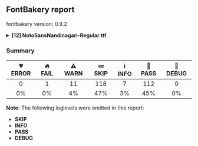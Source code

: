 ## FontBakery report

fontbakery version: 0.9.2

<details><summary><b>[12] NotoSansNandinagari-Regular.ttf</b></summary><div><details><summary>🔥 <b>FAIL:</b> Noto fonts must have an ARTICLE.en_us.html file (<a href="https://font-bakery.readthedocs.io/en/stable/fontbakery/profiles/googlefonts.html#com.google.fonts/check/description/noto_has_article">com.google.fonts/check/description/noto_has_article</a>)</summary><div>


* 🔥 **FAIL** This is a Noto font but it lacks an ARTICLE.en_us.html file [code: missing-article]
</div></details><details><summary>⚠ <b>WARN:</b> Check for codepoints not covered by METADATA subsets. (<a href="https://font-bakery.readthedocs.io/en/stable/fontbakery/profiles/googlefonts.html#com.google.fonts/check/metadata/unreachable_subsetting">com.google.fonts/check/metadata/unreachable_subsetting</a>)</summary><div>


* ⚠ **WARN** The following codepoints supported by the font are not covered by
    any subsets defined in the font's metadata file, and will never
    be served. You can solve this by either manually adding additional
    subset declarations to METADATA.pb, or by editing the glyphset
    definitions.

 * U+02C7 CARON: try adding one of: yi, canadian-aboriginal, tifinagh
 * U+02C9 MODIFIER LETTER MACRON: not included in any glyphset definition
 * U+02D8 BREVE: try adding one of: yi, canadian-aboriginal
 * U+02D9 DOT ABOVE: try adding one of: yi, canadian-aboriginal
 * U+02DB OGONEK: try adding one of: yi, canadian-aboriginal
 * U+02DD DOUBLE ACUTE ACCENT: not included in any glyphset definition
 * U+0302 COMBINING CIRCUMFLEX ACCENT: try adding one of: math, tifinagh, cherokee, coptic
 * U+0306 COMBINING BREVE: try adding one of: old-permic, tifinagh
 * U+0307 COMBINING DOT ABOVE: try adding one of: math, syriac, canadian-aboriginal, coptic, tai-le, malayalam, old-permic, tifinagh
 * U+030A COMBINING RING ABOVE: try adding syriac
 * U+030B COMBINING DOUBLE ACUTE ACCENT: try adding one of: cherokee, osage
 * U+030C COMBINING CARON: try adding one of: tai-le, cherokee
 * U+0312 COMBINING TURNED COMMA ABOVE: not included in any glyphset definition
 * U+0326 COMBINING COMMA BELOW: not included in any glyphset definition
 * U+0327 COMBINING CEDILLA: not included in any glyphset definition
 * U+0328 COMBINING OGONEK: not included in any glyphset definition
 * U+200C ZERO WIDTH NON-JOINER: try adding one of: gurmukhi, tibetan, thaana, khojki, telugu, avestan, siddham, manichaean, takri, hanunoo, tai-le, new-tai-lue, tifinagh, bengali, syloti-nagri, mahajani, pahawh-hmong, oriya, cham, kharoshthi, newa, phags-pa, grantha, limbu, meetei-mayek, sogdian, gujarati, modi, yi, malayalam, syriac, buginese, tagalog, brahmi, tai-tham, kayah-li, tirhuta, myanmar, khudawadi, rejang, saurashtra, tamil, tai-viet, sharada, gunjala-gondi, sinhala, nko, sundanese, mongolian, psalter-pahlavi, balinese, lepcha, batak, warang-citi, hanifi-rohingya, tagbanwa, buhid, dogra, khmer, hatran, javanese, chakma, thai, kaithi, devanagari, mandaic, duployan, kannada
 * U+200D ZERO WIDTH JOINER: try adding one of: gurmukhi, tibetan, thaana, khojki, telugu, avestan, siddham, manichaean, takri, hanunoo, tai-le, old-hungarian, new-tai-lue, tifinagh, bengali, syloti-nagri, mahajani, pahawh-hmong, oriya, cham, kharoshthi, newa, phags-pa, grantha, limbu, meetei-mayek, gujarati, modi, yi, malayalam, syriac, buginese, tagalog, brahmi, tai-tham, kayah-li, tirhuta, myanmar, khudawadi, rejang, saurashtra, tamil, tai-viet, sharada, gunjala-gondi, sinhala, nko, sundanese, mongolian, psalter-pahlavi, balinese, lepcha, batak, warang-citi, hanifi-rohingya, tagbanwa, buhid, dogra, javanese, chakma, thai, kaithi, devanagari, mandaic, duployan, kannada
 * U+25CC DOTTED CIRCLE: try adding one of: ahom, manichaean, new-tai-lue, cham, bhaiksuki, modi, malayalam, syriac, khudawadi, lao, tamil, tai-viet, sinhala, nko, mongolian, hanifi-rohingya, coptic, mende-kikakui, chakma, thai, tibetan, phags-pa, psalter-pahlavi, gurmukhi, duployan, khojki, symbols, telugu, bengali, mahajani, pahawh-hmong, newa, meetei-mayek, marchen, music, math, rejang, old-permic, lepcha, batak, tagbanwa, buhid, kaithi, devanagari, caucasian-albanian, masaram-gondi, tifinagh, wancho, syloti-nagri, oriya, kharoshthi, limbu, gujarati, yi, buginese, tagalog, tirhuta, myanmar, sharada, sundanese, balinese, khmer, javanese, thaana, adlam, siddham, takri, hanunoo, zanabazar-square, tai-le, hebrew, soyombo, grantha, elbasan, sogdian, miao, brahmi, kayah-li, gunjala-gondi, bassa-vah, dogra, mandaic, osage, kannada

Or you can add the above codepoints to one of the subsets supported by the font: `latin`, `latin-ext`, `nandinagari` [code: unreachable-subsetting]
</div></details><details><summary>⚠ <b>WARN:</b> Glyphs are similiar to Google Fonts version? (<a href="https://font-bakery.readthedocs.io/en/stable/fontbakery/profiles/googlefonts.html#com.google.fonts/check/production_glyphs_similarity">com.google.fonts/check/production_glyphs_similarity</a>)</summary><div>


* ⚠ **WARN** Following glyphs differ greatly from Google Fonts version:
	* BaBa.Nnagari
	* BaBa.Nnagari.ss03
	* BaBaRa.Nnagari.ss03
	* BaBha.Nnagari.ss03
	* BaDhaVa.Nnagari.ss02
	* BaGa.Nnagari
	* BaGa.Nnagari.ss03
	* BaGaRa.Nnagari
	* BaGaRa.Nnagari.ss03
	* BaLa.Nnagari
	* BaRa.Nnagari
	* BaRa.Nnagari.ss03
	* BaVa.Nnagari
	* BhaMa.Nnagari
	* CaCa.Nnagari
	* CaCha.Nnagari
	* CaCha.Nnagari.ss01
	* CaChaLa.Nnagari
	* CaChaLa.Nnagari.ss01
	* CaChaRa.Nnagari
	* CaChaRa.Nnagari.ss01
	* CaChaRa.Nnagari.ss03
	* CaChaRa.Nnagari.ss04
	* CaChaVa.Nnagari
	* CaChaVa.Nnagari.ss01
	* CaMa.Nnagari
	* DaBa.Nnagari
	* DaBa.Nnagari.ss03
	* DaBaRa.Nnagari
	* DaBaRa.Nnagari.ss03
	* DaDhaMa.Nnagari
	* DaDhaNa.Nnagari
	* DaDhaRa.Nnagari
	* DaDhaVa.Nnagari.ss02
	* DaGaLa.Nnagari
	* DaGaRa.Nnagari.ss03
	* DaGhaNa.Nnagari
	* DaRaVa.Nnagari.ss03
	* DaVa.Nnagari
	* DaVaRa.Nnagari
	* DaVaRa.Nnagari.ss03
	* DdaBa.Nnagari
	* DdaBa.Nnagari.ss03
	* DdaVa.Nnagari
	* DhaHalf.Nnagari.ss01
	* DhaVaRa.Nnagari
	* DhaVaRa.Nnagari.ss03
	* DhaVaRa.Nnagari.ss04
	* GaBa.Nnagari.ss03
	* GaBha.Nnagari
	* GaBhaRa.Nnagari.ss03
	* GaDhaVa.Nnagari.ss02
	* GaLa.Nnagari
	* GaNa.Nnagari
	* GaRaVa.Nnagari
	* GaRaVa.Nnagari.ss03
	* GaVaRa.Nnagari
	* HaNa.Nnagari.ss01
	* HaVa.Nnagari
	* HaVa.Nnagari.ss01
	* JaNyaVa.Nnagari
	* JaVa.Nnagari
	* JaVa.Nnagari.ss03
	* KaCa.Nnagari
	* KaCaCha.Nnagari
	* KaCaCha.Nnagari.ss01
	* KaKa.Nnagari
	* KaKa.Nnagari.ss02
	* KaKaLa.Nnagari.ss02
	* KaKaRa.Nnagari.ss02
	* KaKaRa.Nnagari.ss04
	* KaKaVa.Nnagari
	* KaKaVa.Nnagari.ss02
	* KaLa.Nnagari
	* KaLa.Nnagari.ss02
	* KaLa.Nnagari.ss04
	* KaNa.Nnagari
	* KaNa.Nnagari.ss02
	* KaNna.Nnagari
	* KaRa.Nnagari
	* KaRa.Nnagari.ss03
	* KaRa.Nnagari.ss04
	* KaRaPost.Nnagari
	* KaRaPost.Nnagari.ss03
	* KaSsaVa.Nnagari
	* KaTa.Nnagari
	* KaTa.Nnagari.ss02
	* KaTaRa.Nnagari.ss01
	* KaTaRa.Nnagari.ss02
	* KaTaRa.Nnagari.ss03
	* KaTaVa.Nnagari
	* KaTaVa.Nnagari.ss02
	* KaVa.Nnagari
	* KaVa.Nnagari.ss02
	* KhaNa.Nnagari
	* KhaVa.Nnagari
	* LaGa.Nnagari
	* LlaGa.Nnagari
	* MaBa.Nnagari
	* MaBa.Nnagari.ss03
	* MaRa.Nnagari.ss03
	* MatraAa3.Nnagari
	* MatraAaReph3.Nnagari
	* MatraAu3.Nnagari
	* MatraAuReph3.Nnagari
	* MatraO3.Nnagari
	* MatraOReph3.Nnagari
	* NaBaRa.Nnagari.ss03
	* NaHa.Nnagari
	* NaHa.Nnagari.ss01
	* NaHalf1.Nnagari
	* NaKaRa.Nnagari
	* NaKaVa.Nnagari
	* NaMaLa.Nnagari
	* NaMaRa.Nnagari
	* NaMaRa.Nnagari.ss03
	* NaNaVa.Nnagari
	* NaRa.Nnagari
	* NaRa.Nnagari.ss03
	* NaTa.Nnagari
	* NaVa.Nnagari
	* NaVaRa.Nnagari
	* NaVaRa.Nnagari.ss03
	* NgaTa.Nnagari
	* PaCa.Nnagari
	* PaCaCha.Nnagari
	* PaSaVa.Nnagari
	* PaTaRa.Nnagari.ss01
	* PaTaRa.Nnagari.ss03
	* PhaHalf.Nnagari.ss01
	* ShaRaVa.Nnagari
	* ShaRaVa.Nnagari.ss03
	* SsaKaLa.Nnagari
	* SsaKaRa.Nnagari
	* SsaKaRa.Nnagari.ss03
	* SsaKaVa.Nnagari
	* SsaNnaVa.Nnagari
	* SsaPaVa.Nnagari
	* SsaTtaRa.Nnagari
	* SsaTtaVa.Nnagari
	* SsaTthaVa.Nnagari
	* SsaTthaVa.Nnagari.ss01
	* TaHalf1.Nnagari
	* TaKa.Nnagari.ss01
	* TaKaLa.Nnagari
	* TaKaLa.Nnagari.ss02
	* TaKaRa.Nnagari
	* TaKaRa.Nnagari.ss03
	* TaKaSsa.Nnagari
	* TaKaSsaMa.Nnagari
	* TaKaSsaMa.Nnagari.ss02
	* TaKaSsaVa.Nnagari
	* TaKaTa.Nnagari
	* TaKaVa.Nnagari.ss02
	* TaNa.Nnagari
	* TaNaVa.Nnagari
	* TaRa.Nnagari
	* TaRaPost.Nnagari
	* TaRaPost.Nnagari.ss01
	* TaTaNa.Nnagari
	* TaTaRa.Nnagari
	* TaTha.Nnagari
	* TaVa.Nnagari
	* TaVaPost.Nnagari
	* TtaTaRa.Nnagari
	* TtaTaRa.Nnagari.ss03
	* TtaTaVa.Nnagari and VaPost.Nnagari
</div></details><details><summary>⚠ <b>WARN:</b> Combined length of family and style must not exceed 27 characters. (<a href="https://font-bakery.readthedocs.io/en/stable/fontbakery/profiles/googlefonts.html#com.google.fonts/check/name/family_and_style_max_length">com.google.fonts/check/name/family_and_style_max_length</a>)</summary><div>


* ⚠ **WARN** The combined length of family and style exceeds 27 chars in the following 'WINDOWS' entries:
 FONT_FAMILY_NAME = 'Noto Sans Nandinagari' / SUBFAMILY_NAME = 'Regular'

Please take a look at the conversation at https://github.com/fonttools/fontbakery/issues/2179 in order to understand the reasoning behind these name table records max-length criteria. [code: too-long]
</div></details><details><summary>⚠ <b>WARN:</b> Ensure fonts have ScriptLangTags declared on the 'meta' table. (<a href="https://font-bakery.readthedocs.io/en/stable/fontbakery/profiles/googlefonts.html#com.google.fonts/check/meta/script_lang_tags">com.google.fonts/check/meta/script_lang_tags</a>)</summary><div>


* ⚠ **WARN** This font file does not have a 'meta' table. [code: lacks-meta-table]
</div></details><details><summary>⚠ <b>WARN:</b> Glyph names are all valid? (<a href="https://font-bakery.readthedocs.io/en/stable/fontbakery/profiles/universal.html#com.google.fonts/check/valid_glyphnames">com.google.fonts/check/valid_glyphnames</a>)</summary><div>


* ⚠ **WARN** The following glyph names may be too long for some legacy systems which may expect a maximum 31-characters length limit:
DoubleAnusvaraAntargomukha.Nnagari [code: legacy-long-names]
</div></details><details><summary>⚠ <b>WARN:</b> Check font contains no unreachable glyphs (<a href="https://font-bakery.readthedocs.io/en/stable/fontbakery/profiles/universal.html#com.google.fonts/check/unreachable_glyphs">com.google.fonts/check/unreachable_glyphs</a>)</summary><div>


* ⚠ **WARN** The following glyphs could not be reached by codepoint or substitution rules:

	- DdhaVirama.Nnagari.ss01

	- DhaVirama.Nnagari.ss01

	- HaVirama.Nnagari.ss01

	- NULL

	- NyaVirama.Nnagari

	- PhaVirama.Nnagari.ss01

	- TthaVirama.Nnagari.ss01
 [code: unreachable-glyphs]
</div></details><details><summary>⚠ <b>WARN:</b> Check if each glyph has the recommended amount of contours. (<a href="https://font-bakery.readthedocs.io/en/stable/fontbakery/profiles/universal.html#com.google.fonts/check/contour_count">com.google.fonts/check/contour_count</a>)</summary><div>


* ⚠ **WARN** This check inspects the glyph outlines and detects the total number of contours in each of them. The expected values are infered from the typical ammounts of contours observed in a large collection of reference font families. The divergences listed below may simply indicate a significantly different design on some of your glyphs. On the other hand, some of these may flag actual bugs in the font such as glyphs mapped to an incorrect codepoint. Please consider reviewing the design and codepoint assignment of these to make sure they are correct.

The following glyphs do not have the recommended number of contours:

	- Glyph name: aogonek	Contours detected: 3	Expected: 2

	- Glyph name: uogonek	Contours detected: 2	Expected: 1

	- Glyph name: aogonek	Contours detected: 3	Expected: 2

	- Glyph name: uogonek	Contours detected: 2	Expected: 1
 [code: contour-count]
</div></details><details><summary>⚠ <b>WARN:</b> Check math signs have the same width. (<a href="https://font-bakery.readthedocs.io/en/stable/fontbakery/profiles/universal.html#com.google.fonts/check/math_signs_width">com.google.fonts/check/math_signs_width</a>)</summary><div>


* ⚠ **WARN** The most common width is 572 among a set of 6 math glyphs.
The following math glyphs have a different width, though:

Width = 322:
minus
 [code: width-outliers]
</div></details><details><summary>⚠ <b>WARN:</b> Are any segments inordinately short? (<a href="https://font-bakery.readthedocs.io/en/stable/fontbakery/profiles/<Section: Outline Correctness Checks>.html#com.google.fonts/check/outline_short_segments">com.google.fonts/check/outline_short_segments</a>)</summary><div>


* ⚠ **WARN** The following glyphs have segments which seem very short:

	* two (U+0032) contains a short segment L<<159.0,84.0>--<159.0,80.0>>

	* at (U+0040) contains a short segment B<<613.0,293.0>-<612.0,275.0>-<612.0,267.5>>

	* at (U+0040) contains a short segment B<<612.0,267.5>-<612.0,260.0>-<612.0,257.0>>

	* M (U+004D) contains a short segment L<<177.0,626.0>--<173.0,626.0>>

	* M (U+004D) contains a short segment L<<450.0,129.0>--<454.0,129.0>>

	* N (U+004E) contains a short segment L<<176.0,593.0>--<172.0,593.0>>

	* N (U+004E) contains a short segment L<<582.0,123.0>--<586.0,123.0>>

	* Q (U+0051) contains a short segment B<<416.0,-9.0>-<410.0,-9.0>-<403.5,-9.5>>

	* Q (U+0051) contains a short segment B<<403.5,-9.5>-<397.0,-10.0>-<391.0,-10.0>>

	* W (U+0057) contains a short segment B<<468.0,577.5>-<463.0,600.0>-<461.0,609.0>>

	* a (U+0061) contains a short segment L<<399.0,76.0>--<395.0,76.0>>

	* d (U+0064) contains a short segment L<<446.0,72.0>--<442.0,72.0>>

	* m (U+006D) contains a short segment L<<169.0,463.0>--<174.0,463.0>>

	* n (U+006E) contains a short segment L<<169.0,463.0>--<174.0,463.0>>

	* p (U+0070) contains a short segment L<<169.0,463.0>--<173.0,463.0>>

	* r (U+0072) contains a short segment L<<167.0,438.0>--<171.0,438.0>>

	* u (U+0075) contains a short segment L<<448.0,71.0>--<444.0,71.0>>

	* Ntilde (U+00D1) contains a short segment L<<176.0,593.0>--<172.0,593.0>>

	* Ntilde (U+00D1) contains a short segment L<<582.0,123.0>--<586.0,123.0>>

	* germandbls (U+00DF) contains a short segment B<<382.0,412.0>-<382.0,399.0>-<388.5,388.0>>

	* agrave (U+00E0) contains a short segment L<<399.0,76.0>--<395.0,76.0>>

	* aacute (U+00E1) contains a short segment L<<399.0,76.0>--<395.0,76.0>>

	* acircumflex (U+00E2) contains a short segment L<<399.0,76.0>--<395.0,76.0>>

	* atilde (U+00E3) contains a short segment L<<399.0,76.0>--<395.0,76.0>>

	* adieresis (U+00E4) contains a short segment L<<399.0,76.0>--<395.0,76.0>>

	* aring (U+00E5) contains a short segment L<<399.0,76.0>--<395.0,76.0>>

	* ntilde (U+00F1) contains a short segment L<<169.0,463.0>--<174.0,463.0>>

	* ugrave (U+00F9) contains a short segment L<<448.0,71.0>--<444.0,71.0>>

	* uacute (U+00FA) contains a short segment L<<448.0,71.0>--<444.0,71.0>>

	* ucircumflex (U+00FB) contains a short segment L<<448.0,71.0>--<444.0,71.0>>

	* udieresis (U+00FC) contains a short segment L<<448.0,71.0>--<444.0,71.0>>

	* amacron (U+0101) contains a short segment L<<399.0,76.0>--<395.0,76.0>>

	* abreve (U+0103) contains a short segment L<<399.0,76.0>--<395.0,76.0>>

	* aogonek (U+0105) contains a short segment L<<399.0,76.0>--<395.0,76.0>>

	* dcaron (U+010F) contains a short segment L<<446.0,72.0>--<442.0,72.0>>

	* dcroat (U+0111) contains a short segment L<<445.0,72.0>--<441.0,72.0>>

	* Nacute (U+0143) contains a short segment L<<176.0,593.0>--<172.0,593.0>>

	* Nacute (U+0143) contains a short segment L<<582.0,123.0>--<586.0,123.0>>

	* nacute (U+0144) contains a short segment L<<169.0,463.0>--<174.0,463.0>>

	* uni0145 (U+0145) contains a short segment L<<176.0,593.0>--<172.0,593.0>>

	* uni0145 (U+0145) contains a short segment L<<582.0,123.0>--<586.0,123.0>>

	* uni0146 (U+0146) contains a short segment L<<169.0,463.0>--<174.0,463.0>>

	* Ncaron (U+0147) contains a short segment L<<176.0,593.0>--<172.0,593.0>>

	* Ncaron (U+0147) contains a short segment L<<582.0,123.0>--<586.0,123.0>>

	* ncaron (U+0148) contains a short segment L<<169.0,463.0>--<174.0,463.0>>

	* Eng (U+014A) contains a short segment L<<176.0,593.0>--<172.0,593.0>>

	* Eng (U+014A) contains a short segment L<<582.0,142.0>--<586.0,142.0>>

	* eng (U+014B) contains a short segment L<<170.0,463.0>--<175.0,463.0>>

	* racute (U+0155) contains a short segment L<<167.0,438.0>--<171.0,438.0>>

	* uni0157 (U+0157) contains a short segment L<<167.0,438.0>--<171.0,438.0>>

	* rcaron (U+0159) contains a short segment L<<167.0,438.0>--<171.0,438.0>>

	* umacron (U+016B) contains a short segment L<<448.0,71.0>--<444.0,71.0>>

	* ubreve (U+016D) contains a short segment L<<448.0,71.0>--<444.0,71.0>>

	* uring (U+016F) contains a short segment L<<448.0,71.0>--<444.0,71.0>>

	* uhungarumlaut (U+0171) contains a short segment L<<448.0,71.0>--<444.0,71.0>>

	* Uogonek (U+0172) contains a short segment B<<539.5,-158.5>-<551.0,-156.0>-<559.0,-155.0>>

	* uogonek (U+0173) contains a short segment L<<448.0,71.0>--<444.0,71.0>>

	* Wcircumflex (U+0174) contains a short segment B<<468.0,577.5>-<463.0,600.0>-<461.0,609.0>>

	* six.Nnagari (U+0CEC) contains a short segment B<<167.0,420.0>-<168.0,423.0>-<169.0,427.0>>

	* nine.Nnagari (U+0CEF) contains a short segment L<<286.0,0.0>--<277.0,0.0>>

	* Wgrave (U+1E80) contains a short segment B<<468.0,577.5>-<463.0,600.0>-<461.0,609.0>>

	* Wacute (U+1E82) contains a short segment B<<468.0,577.5>-<463.0,600.0>-<461.0,609.0>>

	* Wdieresis (U+1E84) contains a short segment B<<468.0,577.5>-<463.0,600.0>-<461.0,609.0>>

	* Euro (U+20AC) contains a short segment B<<184.0,390.0>-<183.0,380.0>-<183.0,371.0>>

	* Euro (U+20AC) contains a short segment B<<183.0,371.0>-<183.0,362.0>-<183.0,352.0>>

	* Euro (U+20AC) contains a short segment B<<183.0,352.0>-<183.0,343.0>-<183.0,332.5>>

	* Euro (U+20AC) contains a short segment B<<183.0,332.5>-<183.0,322.0>-<184.0,311.0>>

	* Euro (U+20AC) contains a short segment B<<95.0,311.0>-<94.0,323.0>-<94.0,331.0>>

	* Euro (U+20AC) contains a short segment B<<94.0,331.0>-<94.0,339.0>-<94.0,352.0>>

	* Euro (U+20AC) contains a short segment B<<94.0,352.0>-<94.0,363.0>-<94.5,373.5>>

	* Euro (U+20AC) contains a short segment B<<94.5,373.5>-<95.0,384.0>-<95.0,390.0>>

	* trademark (U+2122) contains a short segment L<<386.0,633.0>--<382.0,633.0>>

	* VowelUu.Nnagari (U+119A5) contains a short segment L<<298.0,447.0>--<321.0,447.0>>

	* VowelUu.Nnagari (U+119A5) contains a short segment B<<476.0,35.0>-<476.0,40.0>-<475.0,46.0>>

	* VowelO.Nnagari (U+119AC) contains a short segment B<<799.0,692.0>-<792.0,693.0>-<784.0,693.5>>

	* VowelO.Nnagari (U+119AC) contains a short segment B<<784.0,693.5>-<776.0,694.0>-<769.0,694.0>>

	* Kha.Nnagari (U+119AF) contains a short segment L<<47.0,346.0>--<56.0,347.0>>

	* Kha.Nnagari (U+119AF) contains a short segment L<<304.0,558.0>--<304.0,552.0>>

	* Cha.Nnagari (U+119B4) contains a short segment L<<423.0,478.0>--<434.0,478.0>>

	* Cha.Nnagari (U+119B4) contains a short segment L<<345.0,68.0>--<334.0,68.0>>

	* Sha.Nnagari (U+119CB) contains a short segment L<<43.0,346.0>--<52.0,347.0>>

	* Sha.Nnagari (U+119CB) contains a short segment L<<305.0,558.0>--<305.0,552.0>>

	* Ssa.Nnagari (U+119CC) contains a short segment B<<478.0,361.0>-<478.0,361.0>-<478.0,362.0>>

	* Sa.Nnagari (U+119CD) contains a short segment L<<43.0,346.0>--<52.0,347.0>>

	* Lla.Nnagari (U+119CF) contains a short segment B<<597.0,397.0>-<607.0,397.0>-<616.0,396.0>>

	* Lla.Nnagari (U+119CF) contains a short segment B<<616.0,324.0>-<607.0,325.0>-<597.0,325.0>>

	* Lla.Nnagari (U+119CF) contains a short segment L<<387.0,162.0>--<386.0,190.0>> [code: found-short-segments]
</div></details><details><summary>⚠ <b>WARN:</b> Do outlines contain any semi-vertical or semi-horizontal lines? (<a href="https://font-bakery.readthedocs.io/en/stable/fontbakery/profiles/<Section: Outline Correctness Checks>.html#com.google.fonts/check/outline_semi_vertical">com.google.fonts/check/outline_semi_vertical</a>)</summary><div>


* ⚠ **WARN** The following glyphs have semi-vertical/semi-horizontal lines:

	* Dda.Nnagari (U+119BA): L<<371.0,559.0>--<60.0,558.0>>

	* VowelO.Nnagari (U+119AC): L<<371.0,559.0>--<60.0,558.0>> [code: found-semi-vertical]
</div></details><details><summary>⚠ <b>WARN:</b> Ensure soft_dotted characters lose their dot when combined with marks that replace the dot. (<a href="https://font-bakery.readthedocs.io/en/stable/fontbakery/profiles/<Section: Shaping Checks>.html#com.google.fonts/check/soft_dotted">com.google.fonts/check/soft_dotted</a>)</summary><div>


* ⚠ **WARN** The dot of soft dotted characters used in orthographies _must_ disappear in the following strings: į̀ į́ į̂ į̃ į̄ į̌

The dot of soft dotted characters _should_ disappear in other cases, for example: į̆ į̇ į̈ į̊ į̋ į̒ į̦̀ į̦́ į̦̂ į̦̃ į̦̄ į̦̆ į̦̇ į̦̈ į̦̊ į̦̋ į̦̌ į̦̒ į̧̀ į̧́

Your font fully covers the following languages that require the soft-dotted feature: Lithuanian (Latn, 2,357,094 speakers), Dutch (Latn, 31,709,104 speakers). 

Your font does *not* cover the following languages that require the soft-dotted feature: Igbo (Latn, 27,823,640 speakers), Basaa (Latn, 332,940 speakers), Aghem (Latn, 38,843 speakers), Belarusian (Cyrl, 10,064,517 speakers), Navajo (Latn, 166,319 speakers), Ukrainian (Cyrl, 29,273,587 speakers). [code: soft-dotted]
</div></details><br></div></details>

### Summary

| 💔 ERROR | 🔥 FAIL | ⚠ WARN | 💤 SKIP | ℹ INFO | 🍞 PASS | 🔎 DEBUG |
|:-----:|:----:|:----:|:----:|:----:|:----:|:----:|
| 0 | 1 | 11 | 118 | 7 | 112 | 0 |
| 0% | 0% | 4% | 47% | 3% | 45% | 0% |

**Note:** The following loglevels were omitted in this report:
* **SKIP**
* **INFO**
* **PASS**
* **DEBUG**
